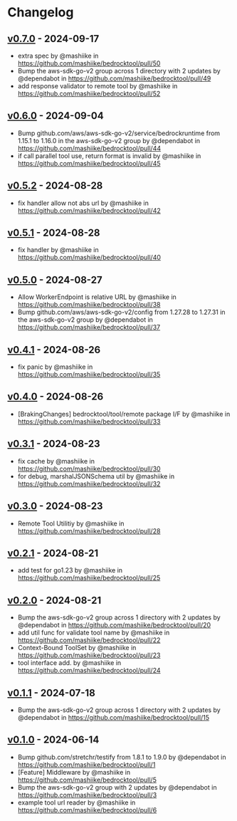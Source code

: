 # Changelog

## [v0.7.0](https://github.com/mashiike/bedrocktool/compare/v0.6.0...v0.7.0) - 2024-09-17
- extra spec by @mashiike in https://github.com/mashiike/bedrocktool/pull/50
- Bump the aws-sdk-go-v2 group across 1 directory with 2 updates by @dependabot in https://github.com/mashiike/bedrocktool/pull/49
- add response validator to remote tool by @mashiike in https://github.com/mashiike/bedrocktool/pull/52

## [v0.6.0](https://github.com/mashiike/bedrocktool/compare/v0.5.2...v0.6.0) - 2024-09-04
- Bump github.com/aws/aws-sdk-go-v2/service/bedrockruntime from 1.15.1 to 1.16.0 in the aws-sdk-go-v2 group by @dependabot in https://github.com/mashiike/bedrocktool/pull/44
- if call parallel tool use, return format is invalid by @mashiike in https://github.com/mashiike/bedrocktool/pull/45

## [v0.5.2](https://github.com/mashiike/bedrocktool/compare/v0.5.1...v0.5.2) - 2024-08-28
- fix handler allow not abs url by @mashiike in https://github.com/mashiike/bedrocktool/pull/42

## [v0.5.1](https://github.com/mashiike/bedrocktool/compare/v0.5.0...v0.5.1) - 2024-08-28
- fix handler by @mashiike in https://github.com/mashiike/bedrocktool/pull/40

## [v0.5.0](https://github.com/mashiike/bedrocktool/compare/v0.4.1...v0.5.0) - 2024-08-27
- Allow WorkerEndpoint is relative URL by @mashiike in https://github.com/mashiike/bedrocktool/pull/38
- Bump github.com/aws/aws-sdk-go-v2/config from 1.27.28 to 1.27.31 in the aws-sdk-go-v2 group by @dependabot in https://github.com/mashiike/bedrocktool/pull/37

## [v0.4.1](https://github.com/mashiike/bedrocktool/compare/v0.4.0...v0.4.1) - 2024-08-26
- fix panic by @mashiike in https://github.com/mashiike/bedrocktool/pull/35

## [v0.4.0](https://github.com/mashiike/bedrocktool/compare/v0.3.1...v0.4.0) - 2024-08-26
- [BrakingChanges]  bedrocktool/tool/remote package I/F by @mashiike in https://github.com/mashiike/bedrocktool/pull/33

## [v0.3.1](https://github.com/mashiike/bedrocktool/compare/v0.3.0...v0.3.1) - 2024-08-23
- fix cache by @mashiike in https://github.com/mashiike/bedrocktool/pull/30
- for debug, marshalJSONSchema util by @mashiike in https://github.com/mashiike/bedrocktool/pull/32

## [v0.3.0](https://github.com/mashiike/bedrocktool/compare/v0.2.1...v0.3.0) - 2024-08-23
- Remote Tool Utilitiy by @mashiike in https://github.com/mashiike/bedrocktool/pull/28

## [v0.2.1](https://github.com/mashiike/bedrocktool/compare/v0.2.0...v0.2.1) - 2024-08-21
- add test for go1.23 by @mashiike in https://github.com/mashiike/bedrocktool/pull/25

## [v0.2.0](https://github.com/mashiike/bedrocktool/compare/v0.1.1...v0.2.0) - 2024-08-21
- Bump the aws-sdk-go-v2 group across 1 directory with 2 updates by @dependabot in https://github.com/mashiike/bedrocktool/pull/20
- add util func for validate tool name by @mashiike in https://github.com/mashiike/bedrocktool/pull/22
- Context-Bound ToolSet by @mashiike in https://github.com/mashiike/bedrocktool/pull/23
- tool interface add. by @mashiike in https://github.com/mashiike/bedrocktool/pull/24

## [v0.1.1](https://github.com/mashiike/bedrocktool/compare/v0.1.0...v0.1.1) - 2024-07-18
- Bump the aws-sdk-go-v2 group across 1 directory with 2 updates by @dependabot in https://github.com/mashiike/bedrocktool/pull/15

## [v0.1.0](https://github.com/mashiike/bedrocktool/commits/v0.1.0) - 2024-06-14
- Bump github.com/stretchr/testify from 1.8.1 to 1.9.0 by @dependabot in https://github.com/mashiike/bedrocktool/pull/1
- [Feature] Middleware by @mashiike in https://github.com/mashiike/bedrocktool/pull/5
- Bump the aws-sdk-go-v2 group with 2 updates by @dependabot in https://github.com/mashiike/bedrocktool/pull/3
- example tool url reader by @mashiike in https://github.com/mashiike/bedrocktool/pull/6
